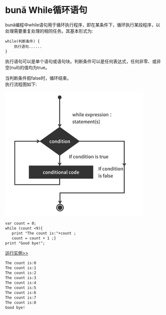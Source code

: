 # bună While循环语句

bună编程中while语句用于循环执行程序，即在某条件下，循环执行某段程序，以处理需要重复处理的相同任务。其基本形式为:

```
while(判断条件) {
    执⾏语句......
}
```

执⾏语句可以是单个语句或语句块。判断条件可以是任何表达式，任何⾮零、或⾮空\(null\)的值均为true。

当判断条件假false时，循环结束。  
执⾏流程图如下:

<img src="./assets/while.png" alt = "while" title = "while-png" width = "446" height="400"/>

```
var count = 0;
while (count <9){
   print "The count is:"+count ;
   count = count + 1 ;}
print "Good bye!";
```

[运行实例>>](http://10.0.248.222:86/run.html?model=Buna6_1)
<!-- [运行实例>>](https://buna.bacx.io/run.html?model=Buna6_1) -->

```
The count is:0
The count is:1
The count is:2
The count is:3
The count is:4
The count is:5
The count is:6
The count is:7
The count is:8
Good bye!
```



